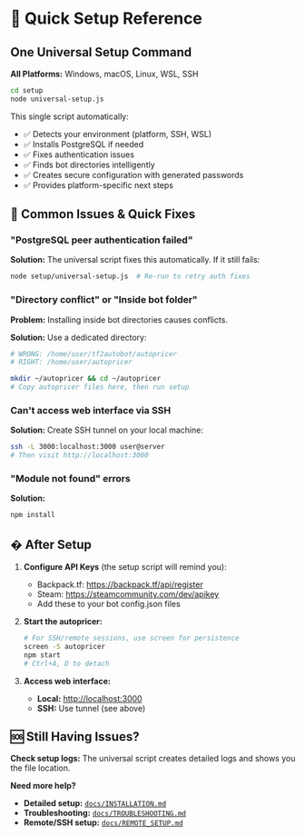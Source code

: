 # 🚀 Quick Setup Reference

## One Universal Setup Command

**All Platforms:** Windows, macOS, Linux, WSL, SSH

```bash
cd setup
node universal-setup.js
```

This single script automatically:

- ✅ Detects your environment (platform, SSH, WSL)
- ✅ Installs PostgreSQL if needed
- ✅ Fixes authentication issues
- ✅ Finds bot directories intelligently
- ✅ Creates secure configuration with generated passwords
- ✅ Provides platform-specific next steps

## 🔧 Common Issues & Quick Fixes

### "PostgreSQL peer authentication failed"
**Solution:** The universal script fixes this automatically. If it still fails:
```bash
node setup/universal-setup.js  # Re-run to retry auth fixes
```

### "Directory conflict" or "Inside bot folder"
**Problem:** Installing inside bot directories causes conflicts.

**Solution:** Use a dedicated directory:
```bash
# WRONG: /home/user/tf2autobot/autopricer
# RIGHT: /home/user/autopricer

mkdir ~/autopricer && cd ~/autopricer
# Copy autopricer files here, then run setup
```

### Can't access web interface via SSH
**Solution:** Create SSH tunnel on your local machine:
```bash
ssh -L 3000:localhost:3000 user@server
# Then visit http://localhost:3000
```

### "Module not found" errors
**Solution:**
```bash
npm install
```

## � After Setup

1. **Configure API Keys** (the setup script will remind you):
   - Backpack.tf: <https://backpack.tf/api/register>
   - Steam: <https://steamcommunity.com/dev/apikey>
   - Add these to your bot config.json files

2. **Start the autopricer:**
   ```bash
   # For SSH/remote sessions, use screen for persistence
   screen -S autopricer
   npm start
   # Ctrl+A, D to detach
   ```

3. **Access web interface:**
   - **Local:** <http://localhost:3000>
   - **SSH:** Use tunnel (see above)

## 🆘 Still Having Issues?

**Check setup logs:** The universal script creates detailed logs and shows you the file location.

**Need more help?**
- **Detailed setup:** [`docs/INSTALLATION.md`](INSTALLATION.md)
- **Troubleshooting:** [`docs/TROUBLESHOOTING.md`](TROUBLESHOOTING.md)
- **Remote/SSH setup:** [`docs/REMOTE_SETUP.md`](REMOTE_SETUP.md)
